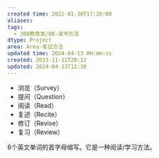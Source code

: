 ```yaml
---
created time: 2022-01-30T17:26:00
aliases: 
tags:
  - 300教育类/00-读书方法
dtype: Project
area: Area-笔记方法
updated time: 2024-04-13 HH:mm:ss
created: 2023-11-11T20:12
updated: 2024-04-13T12:30
---
```


- 浏览（Survey）
- 提问（Question）
- 阅读（Read）
- 复述（Recite）
- 修订（Revise）
- 复习（Review）

6个英文单词的首字母缩写。它是一种阅读/学习方法。